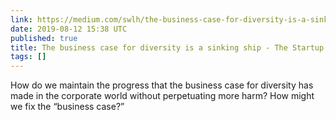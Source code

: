 ```yaml
---
link: https://medium.com/swlh/the-business-case-for-diversity-is-a-sinking-ship-d7a42d61f884
date: 2019-08-12 15:38 UTC
published: true
title: The business case for diversity is a sinking ship - The Startup - Medium
tags: []
---
```


How do we maintain the progress that the business case for diversity has made in the corporate world without perpetuating more harm? How might we fix the “business case?”
